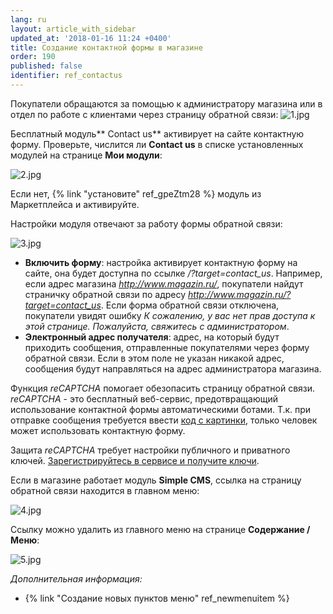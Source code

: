 ```yaml
---
lang: ru
layout: article_with_sidebar
updated_at: '2018-01-16 11:24 +0400'
title: Создание контактной формы в магазине
order: 190
published: false
identifier: ref_contactus
---
```

Покупатели обращаются за помощью к администратору магазина или в отдел по работе с клиентами через страницу обратной связи:
![1.jpg]({{site.baseurl}}/attachments/ref_contactus/1.jpg)

Бесплатный модуль** Contact us** активирует на сайте контактную форму. Проверьте, числится ли **Contact us** в списке установленных модулей на странице **Мои модули**:

![2.jpg]({{site.baseurl}}/attachments/ref_contactus/2.jpg)

Если нет, {% link "установите" ref_gpeZtm28 %} модуль из Маркетплейса и активируйте.

Настройки модуля отвечают за работу формы обратной связи:

![3.jpg]({{site.baseurl}}/attachments/ref_contactus/3.jpg)

*   **Включить форму**: настройка активирует контактную форму на сайте, она будет доступна по ссылке _/?target=contact_us_. Например, если адрес магазина _http://www.magazin.ru/_, покупатели найдут страничку обратной связи по адресу  _http://www.magazin.ru/?target=contact_us_. Если форма обратной связи отключена, покупатели увидят ошибку _К сожалению, у вас нет прав доступа к этой странице. Пожалуйста, свяжитесь с администратором_.
*   **Электронный адрес получателя**: адрес, на который будут приходить сообщения, отправленные покупателями через форму обратной связи. Если в этом поле не указан никакой адрес, сообщения будут направляться на адрес администратора магазина.

Функция _reCAPTCHA_ помогает обезопасить страницу обратной связи. _reCAPTCHA_ - это бесплатный веб-сервис, предотвращающий использование контактной формы автоматическими ботами. Т.к. при отправке сообщения требуется ввести [код с картинки](http://www.google.com/recaptcha#captcha), только человек может использовать контактную форму. 

Защита _reCAPTCHA_ требует настройки публичного и приватного ключей. [Зарегистрируйтесь в сервисе и получите ключи](https://www.google.com/recaptcha/admin/create).

Если в магазине работает модуль **Simple CMS**, ссылка на страницу обратной связи находится в главном меню: 

![4.jpg]({{site.baseurl}}/attachments/ref_contactus/4.jpg)

Ссылку можно удалить из главного меню на странице **Содержание / Меню**:

![5.jpg]({{site.baseurl}}/attachments/ref_contactus/5.jpg)

_Дополнительная информация:_

*   {% link "Создание новых пунктов меню" ref_newmenuitem %}
